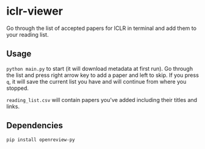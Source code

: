 # iclr-viewer
Go through the list of accepted papers for ICLR in terminal and add them to your reading list.


## Usage

`python main.py` to start (it will download metadata at first run).
Go through the list and press right arrow key to add a paper and left to skip. 
If you press `q`, it will save the current list you have and will continue from where you stopped.

`reading_list.csv` will contain papers you've added including their titles and links.

## Dependencies
```
pip install openreview-py
```
